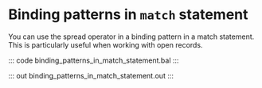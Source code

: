 # Binding patterns in `match` statement

You can use the spread operator in a binding pattern in a match statement. This is particularly useful when working with open records.

::: code binding_patterns_in_match_statement.bal :::

::: out binding_patterns_in_match_statement.out :::